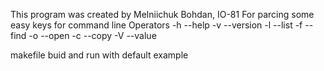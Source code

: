 This program was created by Melniichuk Bohdan, IO-81
For parcing some easy keys for command line
Operators
-h  --help
-v  --version
-l  --list
-f  --find
-o  --open
-c  --copy
-V  --value

makefile buid and run with default example
